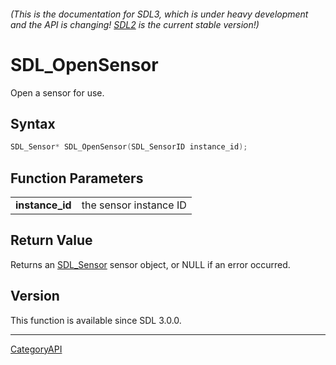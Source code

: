 ###### (This is the documentation for SDL3, which is under heavy development and the API is changing! [SDL2](https://wiki.libsdl.org/SDL2/) is the current stable version!)
# SDL_OpenSensor

Open a sensor for use.

## Syntax

```c
SDL_Sensor* SDL_OpenSensor(SDL_SensorID instance_id);

```

## Function Parameters

|                     |                        |
| ------------------- | ---------------------- |
| **instance_id**     | the sensor instance ID |

## Return Value

Returns an [SDL_Sensor](SDL_Sensor) sensor object, or NULL if an error
occurred.

## Version

This function is available since SDL 3.0.0.

----
[CategoryAPI](CategoryAPI)

